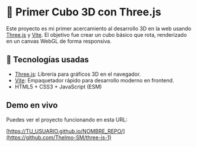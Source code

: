 # 🧊 Primer Cubo 3D con Three.js

Este proyecto es mi primer acercamiento al desarrollo 3D en la web usando [Three.js](https://threejs.org/) y [Vite](https://vitejs.dev/). El objetivo fue crear un cubo básico que rota, renderizado en un canvas WebGL de forma responsiva.

## 🚀 Tecnologías usadas

- [Three.js](https://threejs.org/): Librería para gráficos 3D en el navegador.
- [Vite](https://vitejs.dev/): Empaquetador rápido para desarrollo moderno en frontend.
- HTML5 + CSS3 + JavaScript (ESM)

## Demo en vivo

Puedes ver el proyecto funcionando en esta URL:

[https://TU_USUARIO.github.io/NOMBRE_REPO/](https://github.com/Thelmo-SM/three-js-1)
